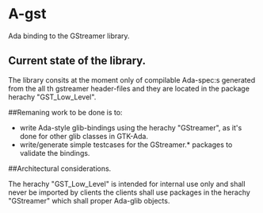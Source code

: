 # A-gst
Ada binding to the GStreamer library.

## Current state of the library.
The library consits at the moment only of compilable Ada-spec:s generated from the all th gstreamer header-files
and they are located in the package herachy "GST_Low_Level".


##Remaning work to be done is to:
* write Ada-style glib-bindings using the herachy "GStreamer", as it's done for other glib classes in GTK-Ada.
* write/generate simple testcases for the GStreamer.* packages to validate the bindings.


##Architectural considerations.

The herachy "GST_Low_Level" is intended for internal use only and shall never be imported by clients the clients shall use
packages in the herachy "GStreamer" which shall proper Ada-glib objects.

